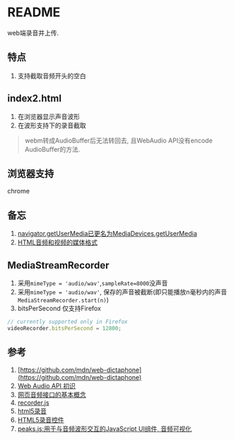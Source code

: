 # README
web端录音并上传.

## 特点
1. 支持截取音频开头的空白

## index2.html
1. 在浏览器显示声音波形
1. 在波形支持下的录音截取

> webm转成AudioBuffer后无法转回去, 且WebAudio API没有encode AudioBuffer的方法.

## 浏览器支持
chrome

## 备忘
1. [navigator.getUserMedia已更名为MediaDevices.getUserMedia](https://developer.mozilla.org/zh-CN/docs/Web/API/Navigator/getUserMedia)
1. [HTML音频和视频的媒体格式](https://developer.mozilla.org/en-US/docs/Web/HTML/Supported_media_formats)

## MediaStreamRecorder
1. 采用`mimeType = 'audio/wav'`,`sampleRate=8000`没声音
1. 采用`mimeType = 'audio/wav'`, 保存的声音被截断(即只能播放n毫秒内的声音`MediaStreamRecorder.start(n)`)
1. bitsPerSecond 仅支持Firefox
```js
// currently supported only in Firefox
videoRecorder.bitsPerSecond = 12800;
```

## 参考
1. [https://github.com/mdn/web-dictaphone](https://github.com/mdn/web-dictaphone)
1. [Web Audio API 初识](https://github.com/o2team/H5Skills/issues/64)
1. [网页音频接口的基本概念](https://developer.mozilla.org/zh-CN/docs/Web/API/Web_Audio_API/Basic_concepts_behind_Web_Audio_API)
1. [recorder.js](https://wangpengfei15974.github.io/recorder.js/)
1. [html5录音](https://www.jianshu.com/p/1b90743386b2)
1. [HTML5录音控件](https://www.cnblogs.com/xiaoqi/p/6993912.html)
1. [peaks.js:用于与音频波形交互的JavaScript UI组件, 音频可视化](https://github.com/bbc/peaks.js)
